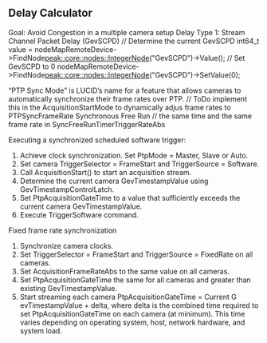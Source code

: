 ## Delay Calculator
Goal: Avoid Congestion in a multiple camera setup 
Delay Type 1: Stream Channel Packet Delay (GevSCPD)
﻿﻿// Determine the current GevSCPD
int64_t value = nodeMapRemoteDevice->FindNode<peak::core::nodes::IntegerNode>("GevSCPD")->Value();
﻿// Set GevSCPD to 0
nodeMapRemoteDevice->FindNode<peak::core::nodes::IntegerNode>("GevSCPD")->SetValue(0);



“PTP Sync Mode” is LUCID’s name for a feature that allows cameras to automatically synchronize their frame rates over PTP. // ToDo implement this in the AcquisitionStartMode to dynamically adjus frame rates to PTPSyncFrameRate
Synchronous Free Run // the same time and the same frame rate in SyncFreeRunTimerTriggerRateAbs

Executing a synchronized scheduled software trigger: 
1. Achieve clock synchronization. Set PtpMode = Master,
Slave or Auto.
2. Set camera TriggerSelector = FrameStart and
TriggerSource = Software.
3. Call AcquisitionStart() to start an acquisition
stream.
4. Determine the current camera GevTimestampValue
using GevTimestampControlLatch.
5. Set PtpAcquisitionGateTime to a value that
sufficiently exceeds the current camera
GevTimestampValue.
6. Execute TriggerSoftware command.

Fixed frame rate synchronization
1. Synchronize camera clocks.
2. Set TriggerSelector = FrameStart and TriggerSource = FixedRate on all cameras.
3. Set AcquisitionFrameRateAbs to the same value on all cameras.
4. Set PtpAcquisitionGateTime the same for all cameras and greater than existing
GevTimestampValue.
5. Start streaming each camera
PtpAcquisitionGateTime = Current G evTimestampValue + delta, where delta  is the combined time required to set PtpAcquisitionGateTime on each camera (at minimum). This time varies depending on operating system, host, network hardware, and system load.